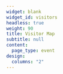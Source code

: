 ```yaml
---
widget: blank
widget_id: visitors
headless: true
weight: 90
title: Visitor Map
subtitle: null
content:
  page_type: event
design:
  columns: "2"
---
```

<script type="text/javascript" id="clstr_globe" src="//clustrmaps.com/globe.js?d=cgnXxI9HEVeFWXB9OHp4vJCVBQJNiN6JcXvp43AQx44&w=250"></script>
